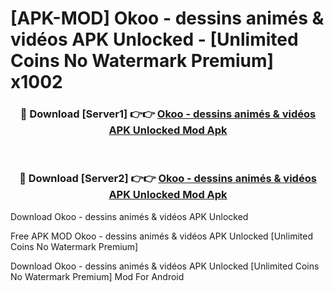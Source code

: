# [APK-MOD] Okoo - dessins animés & vidéos APK Unlocked - [Unlimited Coins No Watermark Premium] x1002



<div align="center">
<h3>🔴 Download [Server1] 👉👉 <a href="https://momento.my/?title=Okoo_-_dessins_animés_&_vidéos_APK_Unlocked">Okoo - dessins animés & vidéos APK Unlocked Mod Apk</a></h3><br>

<h3>🔴 Download [Server2] 👉👉 <a href="https://momento.my/?title=Okoo_-_dessins_animés_&_vidéos_APK_Unlocked">Okoo - dessins animés & vidéos APK Unlocked Mod Apk</a></h3>
</div>



Download Okoo - dessins animés & vidéos APK Unlocked 

Free APK MOD Okoo - dessins animés & vidéos APK Unlocked [Unlimited Coins No Watermark Premium]

Download Okoo - dessins animés & vidéos APK Unlocked [Unlimited Coins No Watermark Premium] Mod For Android
